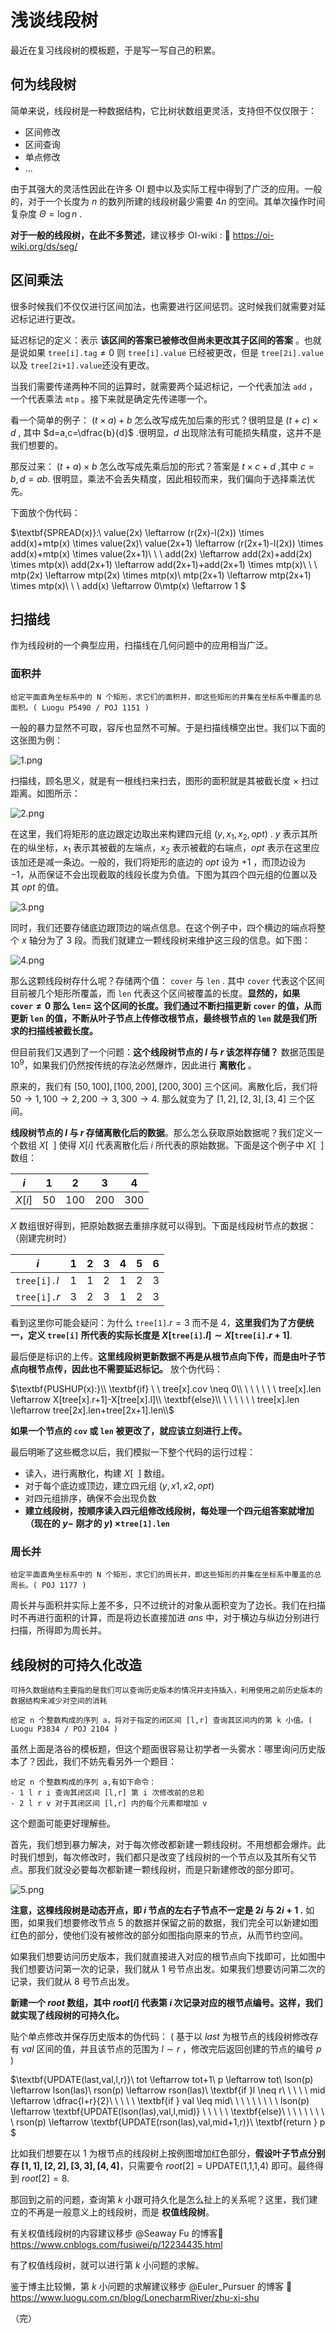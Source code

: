 # 浅谈线段树
最近在复习线段树的模板题，于是写一写自己的积累。
## 何为线段树
简单来说，线段树是一种数据结构，它比树状数组更灵活，支持但不仅仅限于：

- 区间修改
- 区间查询
- 单点修改
- ...

由于其强大的灵活性因此在许多 OI 题中以及实际工程中得到了广泛的应用。一般的，对于一个长度为 $n$ 的数列所建的线段树最少需要 $4n$ 的空间。其单次操作时间复杂度 $\Theta=\log n$ .

__对于一般的线段树，在此不多赘述__，建议移步 OI-wiki : 🔗 https://oi-wiki.org/ds/seg/
## 区间乘法
很多时候我们不仅仅进行区间加法，也需要进行区间惩罚。这时候我们就需要对延迟标记进行更改。

延迟标记的定义：表示 __该区间的答案已被修改但尚未更改其子区间的答案__ 。也就是说如果 $\texttt{tree[i].tag} \neq 0$ 则 $\texttt{tree[i].value}$ 已经被更改，但是 $\texttt{tree[2i].value}$ 以及 $\texttt{tree[2i+1].value}$还没有更改。

当我们需要传递两种不同的运算时，就需要两个延迟标记，一个代表加法 $\texttt{add}$ ，一个代表乘法 $\texttt{mtp}$ 。接下来就是确定先传递哪一个。

看一个简单的例子： $(t\times a)+b$ 怎么改写成先加后乘的形式？很明显是 $(t+c)\times d$ , 其中 $d=a,c=\dfrac{b}{d}$ .很明显，$d$ 出现除法有可能损失精度，这并不是我们想要的。

那反过来： $(t+a)\times b$ 怎么改写成先乘后加的形式？答案是 $t\times c+d$ ,其中 $c=b,d=ab$. 很明显，乘法不会丢失精度，因此相较而来，我们偏向于选择乘法优先。

下面放个伪代码：

$\textbf{SPREAD(x)}:\\
value(2x) \leftarrow (r(2x)-l(2x)) \times add(x)+mtp(x) \times value(2x)\\
value(2x+1) \leftarrow (r(2x+1)-l(2x)) \times add(x)+mtp(x) \times value(2x+1)\\
\ \\
add(2x) \leftarrow add(2x)+add(2x) \times mtp(x)\\
add(2x+1) \leftarrow add(2x+1)+add(2x+1) \times mtp(x)\\ \ \\
mtp(2x) \leftarrow mtp(2x) \times mtp(x)\\
mtp(2x+1) \leftarrow mtp(2x+1) \times mtp(x)\\
\ \\
add(x) \leftarrow 0\\mtp(x) \leftarrow 1
$

## 扫描线
作为线段树的一个典型应用，扫描线在几何问题中的应用相当广泛。
### 面积并
```
给定平面直角坐标系中的 N 个矩形，求它们的面积并，即这些矩形的并集在坐标系中覆盖的总面积。( Luogu P5490 / POJ 1151 )
```
一般的暴力显然不可取，容斥也显然不可解。于是扫描线横空出世。我们以下面的这张图为例：

![1.png](Images/浅谈线段树/1.png)

扫描线，顾名思义，就是有一根线扫来扫去，图形的面积就是其被截长度 × 扫过距离。如图所示：

![2.png](Images/浅谈线段树/2.png)

在这里，我们将矩形的底边跟定边取出来构建四元组 $(y,x_1,x_2,opt)$ .
$y$ 表示其所在的纵坐标，$x_1$ 表示其被截的左端点，$x_2$ 表示被截的右端点，$opt$ 表示在这里应该加还是减一条边。一般的，我们将矩形的底边的 $opt$ 设为 $+1$ ，而顶边设为 $-1$，从而保证不会出现截取的线段长度为负值。下图为其四个四元组的位置以及其 $opt$ 的值。

![3.png](Images/浅谈线段树/3.png)

同时，我们还要存储底边跟顶边的端点信息。在这个例子中，四个横边的端点将整个 $x$ 轴分为了 $3$ 段。而我们就建立一颗线段树来维护这三段的信息。如下图：

![4.png](Images/浅谈线段树/4.png)

那么这颗线段树存什么呢？存储两个值： $\texttt{cover}$ 与 $\texttt{len}$ . 其中 $\texttt{cover}$ 代表这个区间目前被几个矩形所覆盖，而 $\texttt{len}$ 代表这个区间被覆盖的长度。__显然的，如果 $\texttt{cover} \neq 0$ 那么 $\texttt{len}=$ 这个区间的长度。我们通过不断扫描更新 $\texttt{cover}$ 的值，从而更新 $\texttt{len}$ 的值，不断从叶子节点上传修改根节点，最终根节点的 $\texttt{len}$ 就是我们所求的扫描线被截长度。__

但目前我们又遇到了一个问题：__这个线段树节点的 $l$ 与 $r$ 该怎样存储？__ 数据范围是 $10^9$，如果我们仍然按传统的存法必然爆炸，因此进行 __离散化__ 。

原来的，我们有 $[50,100],[100,200],[200,300]$ 三个区间。离散化后，我们将 $50 \rightarrow 1,100 \rightarrow 2,200 \rightarrow 3,300 \rightarrow 4.$ 那么就变为了 $[1,2],[2,3],[3,4]$ 三个区间。

__线段树节点的 $l$ 与 $r$ 存储离散化后的数据__。那么怎么获取原始数据呢？我们定义一个数组 $X[\ \ ]$ 使得 $X[i]$ 代表离散化后 $i$ 所代表的原始数据。下面是这个例子中 $X[\ \ ]$ 数组：

|$i$|1|2|3|4|
|-|-|-|-|-|
|$X[i]$|50|100|200|300|

$X$ 数组很好得到，把原始数据去重排序就可以得到。下面是线段树节点的数据：（刚建完树时）

| $i$ | 1 | 2 | 3 | 4 | 5 | 6 |
|---|---|---|---|---|---|---|
| $\texttt{tree[i].}l$ | 1 | 1 | 2 | 1 | 2 | 3 |
| $\texttt{tree[i].}r$ | 3 | 2 | 3 | 1 | 2 | 3 |

看到这里你可能会疑问：为什么 $\texttt{tree[1]}.r=3$ 而不是 $4$，__这里我们为了方便统一，定义 $\texttt{tree[i]}$ 所代表的实际长度是 $X[\texttt{tree[i]}.l] \sim X[\texttt{tree[i]}.r+1]$__. 

最后便是标识的上传。__这里线段树更新数据不再是从根节点向下传，而是由叶子节点向根节点传，因此也不需要延迟标记。__ 放个伪代码：

$\textbf{PUSHUP(x):}\\
\textbf{if} \ \ tree[x].cov \neq 0\\
\ \ \ \ \ \ tree[x].len \leftarrow X[tree[x].r+1]-X[tree[x].l]\\
\textbf{else}\\
\ \ \ \ \ \ tree[x].len \leftarrow tree[2x].len+tree[2x+1].len\\$

__如果一个节点的 $\texttt{cov}$ 或 $\texttt{len}$ 被更改了，就应该立刻进行上传。__

最后明晰了这些概念以后，我们模拟一下整个代码的运行过程：

- 读入，进行离散化，构建 $X[\ \ ]$ 数组。
- 对于每个底边或顶边，建立四元组 $(y,x1,x2,opt)$
- 对四元组排序，确保不会出现负数
- __建立线段树，按顺序读入四元组修改线段树，每处理一个四元组答案就增加（现在的 $y-$ 刚才的 $y$) $\times \texttt{tree[1].len}$__

### 周长并
```
给定平面直角坐标系中的 N 个矩形，求它们的周长并，即这些矩形的并集在坐标系中覆盖的总周长。( POJ 1177 )
```

周长并与面积并实际上差不多，只不过统计的对象从面积变为了边长。我们在扫描时不再进行面积的计算，而是将边长直接加进 $ans$ 中，对于横边与纵边分别进行扫描，所得即为周长并。

## 线段树的可持久化改造
```
可持久数据结构主要指的是我们可以查询历史版本的情况并支持插入，利用使用之前历史版本的数据结构来减少对空间的消耗
```
```
给定 n 个整数构成的序列 a，将对于指定的闭区间 [l,r] 查询其区间内的第 k 小值。( Luogu P3834 / POJ 2104 )
```
虽然上面是洛谷的模板题，但这个题面很容易让初学者一头雾水：哪里询问历史版本了？因此，我们不妨先看另外一个题目：
```
给定 n 个整数构成的序列 a,有如下命令：
- 1 l r i 查询其闭区间 [l,r] 第 i 次修改前的总和
- 2 l r v 对于其闭区间 [l,r] 内的每个元素都增加 v
```
这个题面可能更好理解些。

首先，我们想到暴力解决，对于每次修改都新建一颗线段树。不用想都会爆炸。此时我们想到，每次修改时，我们都只是改变了线段树的一个节点以及其所有父节点。那我们就没必要每次都新建一颗线段树，而是只新建修改的部分即可。

![5.png](Images/浅谈线段树/5.png)

__注意，这棵线段树是动态开点，即 $i$ 节点的左右子节点不一定是 $2i$ 与 $2i+1$ .__
如图，如果我们想要修改节点 $5$ 的数据并保留之前的数据，我们完全可以新建如图红色的部分，使他们没有被修改的部分如图指向原来的节点，从而节约空间。

如果我们想要访问历史版本，我们就直接进入对应的根节点向下找即可，比如图中我们想要访问第一次的记录，我们就从 $1$ 号节点出发。如果我们想要访问第二次的记录，我们就从 $8$ 号节点出发。

__新建一个 $root$ 数组，其中 $root[i]$ 代表第 $i$ 次记录对应的根节点编号。这样，我们就实现了线段树的可持久化。__ 

贴个单点修改并保存历史版本的伪代码：
( 基于以 $last$ 为根节点的线段树修改存有 $val$ 区间的值，并且该节点的范围为 $l \sim r$ ，修改完后返回创建的节点的编号 $p$ )

$\textbf{UPDATE(last,val,l,r)}\\
tot \leftarrow tot+1\\
p \leftarrow tot\\
lson(p) \leftarrow lson(las)\\
rson(p) \leftarrow rson(las)\\
\textbf{if }l \neq r\\
\ \ \ \ mid \leftarrow \dfrac{l+r}{2}\\
\ \ \ \ \textbf{if } val \leq mid\\
\ \ \ \ \ \ \ \ lson(p) \leftarrow \textbf{UPDATE(lson(las),val,l,mid)} \\
\ \ \ \ \textbf{else}\\
\ \ \ \ \ \ \ \ rson(p) \leftarrow \textbf{UPDATE(rson(las),val,mid+1,r)}\\
\textbf{return } p
$

比如我们想要在以 $1$ 为根节点的线段树上按例图增加红色部分，__假设叶子节点分别存 $[1,1],[2,2],[3,3],[4,4]$__，只需要令 $root[2]= \text{UPDATE(1,1,1,4)}$ 即可。最终得到 $root[2]=8$.

那回到之前的问题，查询第 $k$ 小跟可持久化是怎么扯上的关系呢？这里，我们建立的不再是一般意义上的线段树，而是 __权值线段树__。

有关权值线段树的内容建议移步 @Seaway Fu 的博客🔗 https://www.cnblogs.com/fusiwei/p/12234435.html

有了权值线段树，就可以进行第 $k$ 小问题的求解。

鉴于博主比较懒，第 $k$ 小问题的求解建议移步 @Euler_Pursuer
的博客 🔗 https://www.luogu.com.cn/blog/LonecharmRiver/zhu-xi-shu

（完）
